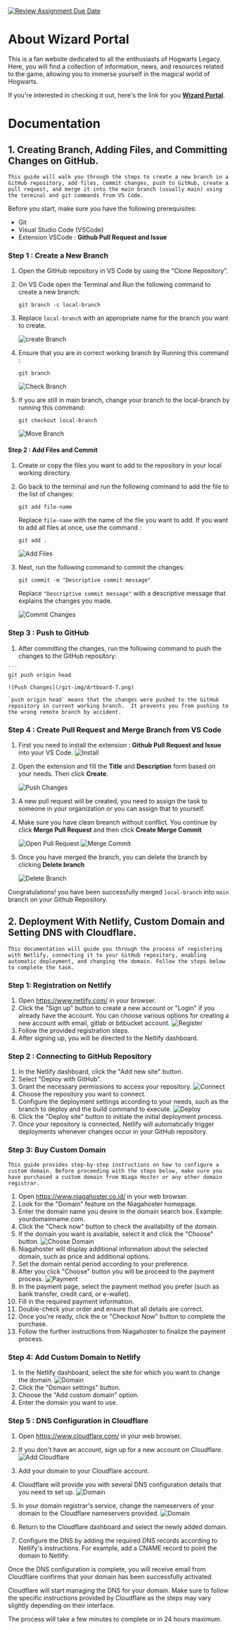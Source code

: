 [![Review Assignment Due Date](https://classroom.github.com/assets/deadline-readme-button-24ddc0f5d75046c5622901739e7c5dd533143b0c8e959d652212380cedb1ea36.svg)](https://classroom.github.com/a/isPhTOcA)

# **About Wizard Portal**
This is a fan website dedicated to all the enthusiasts of Hogwarts Legacy. Here, you will find a collection of information, news, and resources related to the game, allowing you to immerse yourself in the magical world of Hogwarts.

If you're interested in checking it out, here's the link for you
**[Wizard Portal](https://wizardportal.site)**.


# **Documentation**
## **1. Creating Branch, Adding Files, and Committing Changes on GitHub.**

    This guide will walk you through the steps to create a new branch in a GitHub repository, add files, commit changes, push to GitHub, create a pull request, and merge it into the main branch (usually main) using the terminal and git commands from VS Code.

Before you start, make sure you have the following prerequisites:

- Git
- Visual Studio Code (VSCode)
- Extension VSCode : **Github Pull Request and Issue**

### **Step 1 : Create a New Branch**

1. Open the GitHub repository in VS Code by using the "Clone Repository".  
2.  On VS Code open the Terminal and Run the following command to create a new branch:
    ```
    git branch -c local-branch
    ```

3. Replace `local-branch` with an appropriate name for the branch you want to create.

    ![create Branch](/git-img/Artboard-1.png)


4. Ensure that you are in correct working branch by Running this command :
    ```
    git branch
    ```
    ![Check Branch](/git-img/Artboard-2.png)

5. If you are still in main branch, change your branch to the local-branch by running this command:
    ```
    git checkout local-branch
    ```
    ![Move Branch](/git-img/Artboard-3.png)

#### **Step 2 : Add Files and Commit**
 1. Create or copy the files you want to add to the repository in your local working directory.

2. Go back to the terminal and run the following command to add the file to the list of changes:
     ```
     git add file-name
     ```
     Replace `file-name` with the name of the file you want to add. If you want to add all files at once, use the command :
     ```
     git add .
     ```

     ![Add Files](/git-img/Artboard-4.png)

3. Next, run the following command to commit the changes:
     ```
     git commit -m "Descriptive commit message"
     ```
     Replace `"Descriptive commit message"` with a descriptive message that explains the changes you made.

     ![Commit Changes](/git-img/Artboard-6.png)

### **Step 3 : Push to GitHub**

1.   After committing the changes, run the following command to push the changes to the GitHub repository:

    ```
    git push origin head
    ```
    ![Push Changes](/git-img/Artboard-7.png)

    `push origin head` means that the changes were pushed to the GitHub repository in current working branch.  It prevents you from pushing to the wrong remote branch by accident.

### **Step 4 : Create Pull Request and Merge Branch from VS Code**

1. First you need to install the extension : **Github Pull Request and Issue** into your VS Code.
    ![Install](/git-img/Artboard-8.png)

2. Open the extension and fill the **Title** and **Description** form based on your needs. Then click **Create**.

    ![Push Changes](/git-img/Artboard-9.png)

3. A new pull request will be created, you need to assign the task to someone in your organization or you can assign that to yourself.

4. Make sure you have clean breanch without conflict. You continue by click **Merge Pull Request** and then click **Create Merge Commit**

    ![Open Pull Request](/git-img/Artboard-10.png)
    ![Merge Commit](/git-img/Artboard-11.png)

5. Once you have merged the branch, you can delete the branch by clicking **Delete branch**

    ![Delete Branch](/git-img/Artboard-12.png)

Congratulations! you have been successfully merged `local-branch` into `main` branch on your Github Repository.

## **2. Deployment With Netlify, Custom Domain and Setting DNS with Cloudflare.**
    This documentation will guide you through the process of registering with Netlify, connecting it to your GitHub repository, enabling automatic deployment, and changing the domain. Follow the steps below to complete the task.
### **Step 1: Registration on Netlify**
1. Open https://www.netlify.com/ in your browser.
2. Click the "Sign up" button to create a new account or "Login" if you already have the account. You can choose various options for creating a new account with email, gitlab or bitbucket account.
![Register](/git-img/netlify-1.png)
3. Follow the provided registration steps.
4. After signing up, you will be directed to the Netlify dashboard.

### **Step 2 : Connecting to GitHub Repository**
1. In the Netlify dashboard, click the "Add new site" button.
2. Select "Deploy with GitHub".
3. Grant the necessary permissions to access your repository.
    ![Connect](/git-img/netlify-2.png)
4. Choose the repository you want to connect.
5. Configure the deployment settings according to your needs, such as the branch to deploy and the build command to execute.
    ![Deploy](/git-img/netlify-3.png)
6. Click the "Deploy site" button to initiate the initial deployment process.
7. Once your repository is connected, Netlify will automatically trigger deployments whenever changes occur in your GitHub repository.

### **Step 3: Buy Custom Domain**
    This guide provides step-by-step instructions on how to configure a custom domain. Before proceeding with the steps below, make sure you have purchased a custom domain from Niaga Hoster or any other domain registrar.

1. Open https://www.niagahoster.co.id/ in your web browser.
2. Look for the "Domain" feature on the Niagahoster homepage.
3. Enter the domain name you desire in the domain search box.
Example: yourdomainname.com.
4. Click the "Check now" button to check the availability of the domain.
5. If the domain you want is available, select it and click the "Choose" button.
    ![Choose Domain](/git-img/niaga-1.png)
6. Niagahoster will display additional information about the selected domain, such as price and additional options.
7. Set the domain rental period according to your preference.
8. After you click "Choose" button you will be proceed to the payment process.
     ![Payment](/git-img/niaga-2.png)
9. In the payment page, select the payment method you prefer (such as bank transfer, credit card, or e-wallet).
10. Fill in the required payment information.
11. Double-check your order and ensure that all details are correct.
12. Once you're ready, click the or "Checkout Now" button to complete the purchase.
13. Follow the further instructions from Niagahoster to finalize the payment process. 

### **Step 4: Add Custom Domain to Netlify**
1. In the Netlify dashboard, select the site for which you want to change the domain.
    ![Domain](/git-img/netlify-4.png)
2. Click the "Domain settings" button.
3. Choose the "Add custom domain" option.
4. Enter the domain you want to use.

### **Step 5 : DNS Configuration in Cloudflare**
1. Open https://www.cloudflare.com/ in your web browser.
2. If you don't have an account, sign up for a new account on Cloudflare.
    ![Add Cloudflare](/git-img/netlify-5.png)
3. Add your domain to your Cloudflare account.
4. Cloudflare will provide you with several DNS configuration details that you need to set up.
    ![Domain](/git-img/netlify-6.png)

5. In your domain registrar's service, change the nameservers of your domain to the Cloudflare nameservers provided.
    ![Domain](/git-img/netlify-7.png)
6. Return to the Cloudflare dashboard and select the newly added domain.
7. Configure the DNS by adding the required DNS records according to Netlify's instructions.
For example, add a CNAME record to point the domain to Netlify.

Once the DNS configuration is complete, you will receive email from Cloudflare confirms that your domain has been successfully activated.

Cloudflare will start managing the DNS for your domain. Make sure to follow the specific instructions provided by Cloudflare as the steps may vary slightly depending on their interface.

The process will take a few minutes to complete or in 24 hours maximum.
